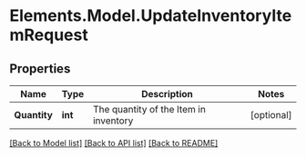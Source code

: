 # Elements.Model.UpdateInventoryItemRequest

## Properties

Name | Type | Description | Notes
------------ | ------------- | ------------- | -------------
**Quantity** | **int** | The quantity of the Item in inventory | [optional] 

[[Back to Model list]](../README.md#documentation-for-models) [[Back to API list]](../README.md#documentation-for-api-endpoints) [[Back to README]](../README.md)

